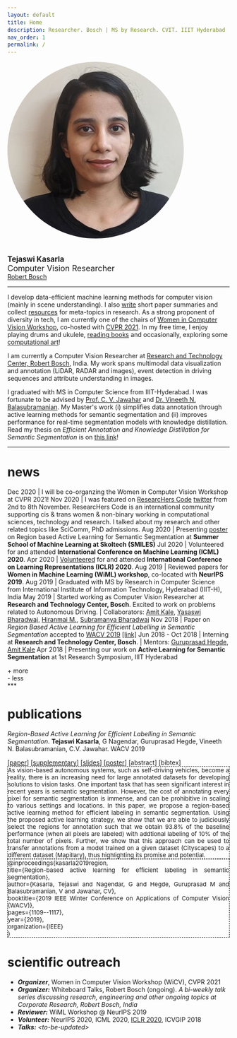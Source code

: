 ```yaml
---
layout: default
title: Home
description: Researcher. Bosch | MS by Research. CVIT. IIIT Hyderabad
nav_order: 1
permalink: /
---
```

<div class="row">
    <div class="col-sm-3 col-xs-12">
        <img src="/assets/images/profile_photo.png" style="border-radius:50%">
    </div>
    <div class="col-sm-9 col-xs-12">
    <br><br>
    <span style="font-size:larger;"><strong>Tejaswi Kasarla</strong></span><br>
    <span style="font-size:large;">Computer Vision Researcher</span> <br>
    <a href="https://www.bosch.com/research/">Robert Bosch</a> <br>
    </div>
</div>


<!--<img src="/assets/images/profile_photo.png" alt="Tejaswi Kasarla" width="200" style="vertical-align:middle;horizontal-align:right;border-radius:50%"> | <img width="500"/> <span style="font-size:larger;">Computer Vision Researcher</span> <br> [Bosch](https://www.bosch.com/research/)-->


<hr>

<a name="/bio"></a>

I develop data-efficient machine learning methods for computer vision (mainly in scene understanding). I also [write](/blog) short paper summaries and collect [resources](/resources.html) for meta-topics in research. As a strong proponent of diversity in tech, I am currently one of the chairs of [Women in Computer Vision Workshop](https://sites.google.com/view/wicv/), co-hosted with [CVPR 2021](http://cvpr2021.thecvf.com/). In my free time, I enjoy playing drums and ukulele, [reading books](/more.html) and occasionally, exploring some [computational art](/art.html)! <!-- I am vocal about reproducibility and ethics in AI. -->

I am currently a Computer Vision Researcher at [Research and Technology Center, Robert Bosch](https://www.bosch.com/research/about-research/research-locations/), India. My work spans multimodal data visualization and annotation (LiDAR, RADAR and images), event detection in driving sequences and attribute understanding in images.

I graduated with MS in Computer Science from IIIT-Hyderabad. I was fortunate to be advised by [Prof. C. V. Jawahar](http://faculty.iiit.ac.in/~jawahar/) and [Dr. Vineeth N. Balasubramanian](https://www.iith.ac.in/~vineethnb/). My Master's work (i) simplifies data annotation through active learning methods for semantic segmentation and (ii) improves performance for real-time segmentation models with knowledge distillation. Read my thesis on *Efficient Annotation and Knowledge Distillation for Semantic Segmentation* is on [this link](http://web2py.iiit.ac.in/research_centres/publications/view_publication/mastersthesis/769)!






***
<a name="/news"></a>

# news

Dec 2020 | I will be co-organzing the Women in Computer Vision Workshop at CVPR 2021!
Nov 2020 | I was featured on [ResearcHers Code](https://www.researcherscode.com/twitter-contributors) [twitter](https://twitter.com/search?q=from%3AResearchersCode%20since%3A2020-11-02%20until%3A2020-11-09&src=typed_query&f=live) from 2nd to 8th November. ResearcHers Code is an international community supporting cis & trans women & non-binary working in computational sciences, technology and research. I talked about my research and other related topics like SciComm, PhD admissions.
Aug 2020 | Presenting [poster](https://smiles.skoltech.ru/poster-presentations) on Region based Active Learning for Semantic Segmentation at **Summer School of Machine Learning at Skoltech (SMILES)**
Jul 2020 | Volunteered for and attended **International Conference on Machine Learning (ICML) 2020**.
Apr 2020 | [Volunteered](https://iclr.cc/virtual_2020/index.html#footer) for and attended **International Conference on Learning Representations (ICLR) 2020**.
Aug 2019 |  Reviewed papers for **Women in Machine Learning (WiML) workshop**, co-located with **NeurIPS 2019**.
Aug 2019 |  Graduated with MS by Research in Computer Science from International Institute of Information Technology, Hyderabad (IIIT-H), India
May 2019 | Started working as Computer Vision Researcher at **Research and Technology Center, Bosch**. Excited to work on problems related to Autonomous Driving. \| Collaborators: [Amit Kale](https://www.linkedin.com/in/kaleamit/), [Yasaswi Bharadwaj](https://www.linkedin.com/in/yasaswi-bharadwaj-katta-87647555), [Hiranmai M.](https://www.linkedin.com/in/hiranmai-4b0a3398/), [Subramanya Bharadwaj](https://www.linkedin.com/in/subramanya-bharadwaj-63b10758/)
Nov 2018 | Paper on _Region Based Active Learning for Efficient Labelling in Semantic Segmentation_ accepted to [WACV 2019](http://wacv19.wacv.net) [[link]](https://ieeexplore.ieee.org/document/8659293)
Jun 2018 - Oct 2018 | Interning at **Research and Technology Center, Bosch**. \| Mentors: [Guruprasad Hegde](https://www.linkedin.com/in/guruprasad-hegde-657b81a/),  [Amit Kale](https://www.linkedin.com/in/kaleamit/)
Apr 2018 | Presenting our work on **Active Learning for Semantic Segmentation** at 1st Research Symposium, IIIT Hyderabad

<div id="read-more-button">
    <a nohref>+ more</a>
</div>
<div id="read-less-button">
    <a nohref>- less</a>
</div>
***
<a name="/publications"></a>

# publications

_Region-Based Active Learning for Efficient Labelling in Semantic Segmentation_. **Tejaswi Kasarla**, G Nagendar, Guruprasad Hegde, Vineeth N. Balasubramanian, C.V. Jawahar. WACV 2019
<div>
[<a href="https://ieeexplore.ieee.org/document/8659293">paper</a>]
[<a href="https://drive.google.com/file/d/1N3VXOKCNsdL2MySr7EXJV5DcAymV632z/view?usp=sharing">supplementary</a>]
[<a href="assets/wacv%20spotlight%20presentation.pdf">slides</a>]
[<a href="assets/poster_wacv.pdf">poster</a>]
<span class="abstract"> [<a>abstract</a>]</span>
<span class="bibtex"> [<a>bibtex</a>] </span> <br />  
<span hidden class="abstract-hidden" style="border: 1px solid black; border-style: dashed; display:inline-block; font-size: 10pt; text-align: justify"> As vision-based autonomous systems, such as self-driving vehicles, become a reality, there is an increasing need for large annotated datasets for developing solutions to vision tasks. One important task that has seen significant interest in recent years is semantic segmentation. However, the cost of annotating every pixel for semantic segmentation is immense, and can be prohibitive in scaling to various settings and locations. In this paper, we propose a region-based active learning method for efficient labeling in semantic segmentation.
Using the proposed active learning strategy, we show that we are able to judiciously select the regions for annotation such that we obtain 93.8% of the baseline performance (when all pixels are labeled) with addtional labeling of 10% of the total number of pixels. Further, we show that this approach can be used to transfer annotations from a model trained on a given dataset (Cityscapes) to a different dataset (Mapillary), thus highlighting its promise and potential. </span>
<span hidden class="bibtex-hidden" style="border: 1px solid black; border-style: dashed; display: block; font-size: 10pt; text-align:justify">
  @inproceedings{kasarla2019region,<br>
  title={Region-based active learning for efficient labeling in semantic segmentation},<br>
  author={Kasarla, Tejaswi and Nagendar, G and Hegde, Guruprasad M and Balasubramanian, V and Jawahar, CV},<br>
  booktitle={2019 IEEE Winter Conference on Applications of Computer Vision (WACV)},<br>
  pages={1109--1117},<br>
  year={2019},<br>
  organization={IEEE}<br>
  }
</span>
</div>


# scientific outreach

- **_Organizer_**, Women in Computer Vision Workshop (WiCV), CVPR 2021
- **_Organizer:_** Whiteboard Talks, Robert Bosch (ongoing). _A bi-weekly talk series discussing research, engineering and other ongoing topics at Corporate Research, Robert Bosch, India_
- **_Reviewer:_** WiML Workshop @ NeurIPS 2019
- **_Volunteer:_** NeurIPS 2020, ICML 2020, [ICLR 2020](https://iclr.cc/virtual_2020/index.html#footer), ICVGIP 2018
- **_Talks:_** _\<to-be-updated\>_



<script type="text/javascript" src="https://ajax.googleapis.com/ajax/libs/jquery/3.3.1/jquery.min.js"></script>

<script type="text/javascript" async
  src="https://cdnjs.cloudflare.com/ajax/libs/mathjax/2.7.1/MathJax.js?config=TeX-AMS-MML_HTMLorMML">
</script>


<script type="text/javascript">
    $('tr:gt(5)').hide();
    $('#read-less-button').hide();
    $('#read-more-button > a').click(function() {
        $('tr:gt(5)').show();
        $('#read-less-button').show();
        $('#read-more-button').hide();

    });
</script>

<script type="text/javascript">
    $('#read-less-button > a').click(function() {
        $('tr:gt(5)').hide();
        $('#read-more-button').show();
        $('#read-less-button').hide();
    });
</script>

<script>
$(document).ready(function(){
  $(".bibtex-hidden").hide()
  $(".abstract-hidden").hide()
  $(".abstract").click(function(){
    $(this).parent().find(".bibtex-hidden").hide();
    $(this).parent().find(".abstract-hidden").toggle();
  });
   $('.bibtex').click(function() {
    $(this).parent().find(".abstract-hidden").hide();  
    $(this).parent().find(".bibtex-hidden").toggle();
  });
});
</script>

<script type="text/javascript">
    $('tr:gt(0) tr:gt(12)').hide();
    $('#read-more-button > a').click(function() {
        $('ul:gt(0) li:gt(12)').show();
        $('#read-more-button').hide();
    });
</script>

